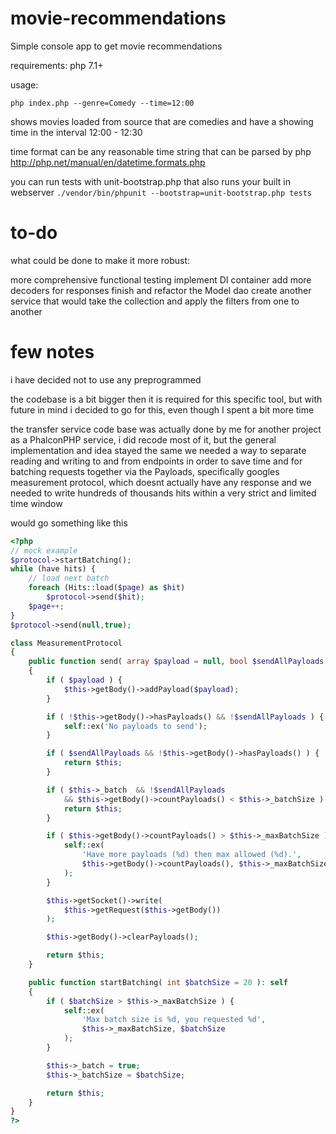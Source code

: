 # movie-recommendations

Simple console app to get movie recommendations

requirements: php 7.1+

usage:

```php index.php --genre=Comedy --time=12:00```

shows movies loaded from source that are comedies and have a showing time in the interval 12:00 - 12:30

time format can be any reasonable time string that can be parsed by php http://php.net/manual/en/datetime.formats.php


you can run tests with unit-bootstrap.php that also runs your built in webserver
```./vendor/bin/phpunit --bootstrap=unit-bootstrap.php tests```


# to-do
what could be done to make it more robust:

more comprehensive functional testing
implement DI container
add more decoders for responses
finish and refactor the Model dao
create another service that would take the collection and apply the filters from one to another

# few notes
i have decided not to use any preprogrammed

the codebase is a bit bigger then it is required for this specific tool, but with future in mind i decided to go for this, even though I spent a bit more time

the transfer service code base was actually done by me for another project as a PhalconPHP service, i did recode most of it, but the general implementation and idea stayed the same
we needed a way to separate reading and writing to and from endpoints in order to save time and for batching requests together via the Payloads, specifically googles measurement protocol, which doesnt actually have any response and we needed to write hundreds of thousands hits within a very strict and limited time window

would go something like this
```php
<?php
// mock example
$protocol->startBatching();
while (have hits) {
    // load next batch
    foreach (Hits::load($page) as $hit)
        $protocol->send($hit);
    $page++;
}
$protocol->send(null,true);

class MeasurementProtocol
{
    public function send( array $payload = null, bool $sendAllPayloads = false ): self
    {
        if ( $payload ) {
            $this->getBody()->addPayload($payload);
        }

        if ( !$this->getBody()->hasPayloads() && !$sendAllPayloads ) {
            self::ex('No payloads to send');
        }

        if ( $sendAllPayloads && !$this->getBody()->hasPayloads() ) {
            return $this;
        }

        if ( $this->_batch  && !$sendAllPayloads
            && $this->getBody()->countPayloads() < $this->_batchSize ) {
            return $this;
        }

        if ( $this->getBody()->countPayloads() > $this->_maxBatchSize ) {
            self::ex(
                'Have more payloads (%d) then max allowed (%d).',
                $this->getBody()->countPayloads(), $this->_maxBatchSize
            );
        }

        $this->getSocket()->write(
            $this->getRequest($this->getBody())
        );

        $this->getBody()->clearPayloads();

        return $this;
    }

    public function startBatching( int $batchSize = 20 ): self
    {
        if ( $batchSize > $this->_maxBatchSize ) {
            self::ex(
                'Max batch size is %d, you requested %d',
                $this->_maxBatchSize, $batchSize
            );
        }

        $this->_batch = true;
        $this->_batchSize = $batchSize;

        return $this;
    }
}
?>
```